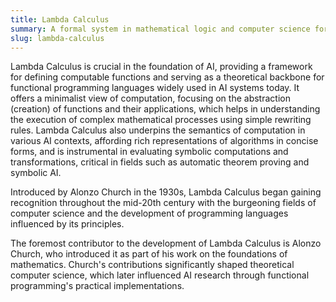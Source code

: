 ```yaml
---
title: Lambda Calculus  
summary: A formal system in mathematical logic and computer science for expressing computation based on function abstraction and application.
slug: lambda-calculus
---  
```


Lambda Calculus is crucial in the foundation of AI, providing a framework for defining computable functions and serving as a theoretical backbone for functional programming languages widely used in AI systems today. It offers a minimalist view of computation, focusing on the abstraction (creation) of functions and their applications, which helps in understanding the execution of complex mathematical processes using simple rewriting rules. Lambda Calculus also underpins the semantics of computation in various AI contexts, affording rich representations of algorithms in concise forms, and is instrumental in evaluating symbolic computations and transformations, critical in fields such as automatic theorem proving and symbolic AI.

Introduced by Alonzo Church in the 1930s, Lambda Calculus began gaining recognition throughout the mid-20th century with the burgeoning fields of computer science and the development of programming languages influenced by its principles.

The foremost contributor to the development of Lambda Calculus is Alonzo Church, who introduced it as part of his work on the foundations of mathematics. Church's contributions significantly shaped theoretical computer science, which later influenced AI research through functional programming's practical implementations.